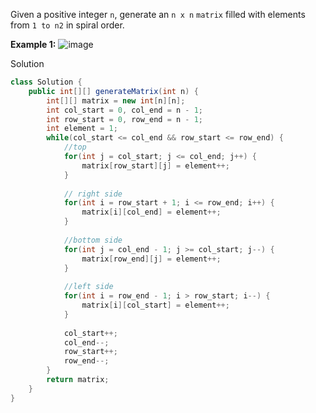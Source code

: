 Given a positive integer `n`, generate an `n x n` `matrix` filled with elements from `1 to n2` in spiral order.

**Example 1:**
![image](https://github.com/manassahoo-dev/DSA/assets/6974223/ec698044-3254-4f56-b801-b306ab1aa871)

Solution
```java
class Solution {
    public int[][] generateMatrix(int n) {
        int[][] matrix = new int[n][n];
        int col_start = 0, col_end = n - 1;
        int row_start = 0, row_end = n - 1;
        int element = 1;
        while(col_start <= col_end && row_start <= row_end) {
            //top
            for(int j = col_start; j <= col_end; j++) {
                matrix[row_start][j] = element++;
            }
            
            // right side
            for(int i = row_start + 1; i <= row_end; i++) {
                matrix[i][col_end] = element++;
            }
            
            //bottom side
            for(int j = col_end - 1; j >= col_start; j--) {
                matrix[row_end][j] = element++;
            }
            
            //left side
            for(int i = row_end - 1; i > row_start; i--) {
                matrix[i][col_start] = element++;
            }
            
            col_start++;
            col_end--;
            row_start++;
            row_end--;
        }
        return matrix;
    }
}
```
